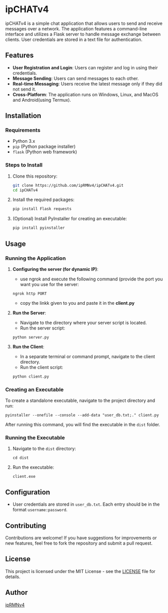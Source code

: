 # ipCHATv4

ipCHATv4 is a simple chat application that allows users to send and receive messages over a network. The application features a command-line interface and utilizes a Flask server to handle message exchange between clients. User credentials are stored in a text file for authentication.

## Features

- **User Registration and Login**: Users can register and log in using their credentials.
- **Message Sending**: Users can send messages to each other.
- **Real-time Messaging**: Users receive the latest message only if they did not send it.
- **Cross-Platform**: The application runs on Windows, Linux, and MacOS and Android(using Termux).

## Installation

### Requirements

- Python 3.x
- `pip` (Python package installer)
- `flask` (Python web framework)
  
### Steps to Install

1. Clone this repository:

   ```bash
   git clone https://github.com/ipRMNv4/ipCHATv4.git
   cd ipCHATv4
   ```

2. Install the required packages:

   ```bash
   pip install Flask requests
   ```

3. (Optional) Install PyInstaller for creating an executable:

   ```bash
   pip install pyinstaller
   ```

## Usage

### Running the Application
1. **Configuring the server (for dynamic IP)**:
   - use ngrok and execute the following command (provide the port you want you use for the server:
   ```
   ngrok http PORT
   ```
   - copy the linkk given to you and paste it in the **client.py**
    
2. **Run the Server**:
   - Navigate to the directory where your server script is located.
   - Run the server script:

   ```
   python server.py
   ```

3. **Run the Client**:
   - In a separate terminal or command prompt, navigate to the client directory.
   - Run the client script:

   ```bash
   python client.py
   ```

### Creating an Executable

To create a standalone executable, navigate to the project directory and run:

```
pyinstaller --onefile --console --add-data "user_db.txt;." client.py
```

After running this command, you will find the executable in the `dist` folder.

### Running the Executable

1. Navigate to the `dist` directory:

   ```
   cd dist
   ```

2. Run the executable:

   ```
   client.exe
   ```

## Configuration

- User credentials are stored in `user_db.txt`. Each entry should be in the format `username:password`.

## Contributing

Contributions are welcome! If you have suggestions for improvements or new features, feel free to fork the repository and submit a pull request.

## License

This project is licensed under the MIT License - see the [LICENSE](LICENSE) file for details.

## Author

[ipRMNv4](https://github.com/ipRMNv4)
